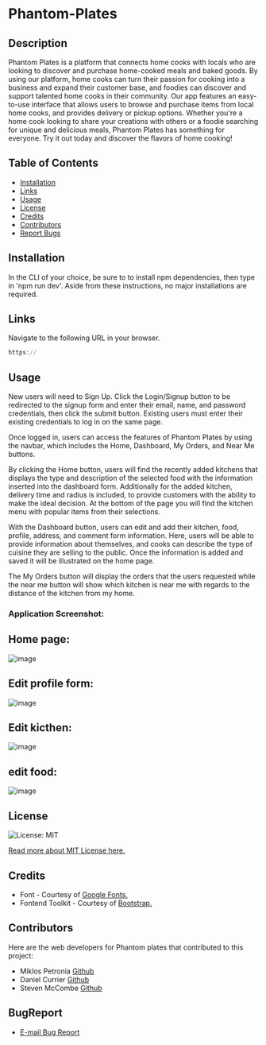 # Phantom-Plates

## Description
Phantom Plates is a platform that connects home cooks with locals who are looking to discover and purchase home-cooked meals and baked goods. By using our platform, home cooks can turn their passion for cooking into a business and expand their customer base, and foodies can discover and support talented home cooks in their community. Our app features an easy-to-use interface that allows users to browse and purchase items from local home cooks, and provides delivery or pickup options. Whether you're a home cook looking to share your creations with others or a foodie searching for unique and delicious meals, Phantom Plates has something for everyone. Try it out today and discover the flavors of home cooking!

## Table of Contents
* [Installation](#installation)
* [Links](#Links)
* [Usage](#usage)
* [License](#license)
* [Credits](#credits)
* [Contributors](#contributors)
* [Report Bugs](#bugreport)

## Installation
In the CLI of your choice, be sure to  to install npm dependencies, then type in 'npm run dev'. Aside from these instructions, no major installations are required.

## Links
Navigate to the following URL in your browser. 
```h
https://
```

## Usage
New users will need to Sign Up. Click the Login/Signup button to be redirected to the signup form and enter their email, name, and password credentials, then click the submit button. Existing users must enter their existing credentials to log in on the same page.
 
Once logged in, users can access the features of Phantom Plates by using the navbar, which includes the Home, Dashboard, My Orders, and Near Me buttons.

By clicking the Home button, users will find the recently added kitchens that displays the type and description of the selected food with the information inserted into the dashboard form. Additionally for the added kitchen, delivery time and radius is included, to provide customers with the ability to make the ideal decision. At the bottom of the page you will find the kitchen menu with popular items from their selections.

With the Dashboard button, users can edit and add their kitchen, food, profile, address, and comment form information. Here, users will be able to provide information about themselves, and cooks can describe the type of cuisine they are selling to the public. Once the information is added and saved it will be illustrated on the home page.

The My Orders button will display the orders that the users requested while the near me button will show which kitchen is near me with regards to the distance of the kitchen from my home. 

### Application Screenshot:
 ## Home page: 
 ![image](https://user-images.githubusercontent.com/113649566/213936985-d0b31fc6-6c61-4c0c-b04f-6f29d9ec7cd6.png)
 ## Edit profile form:
 ![image](https://user-images.githubusercontent.com/113649566/213937011-bdcd2192-3880-45d6-bb7b-f87111a943f3.png)
 ## Edit kicthen:
 ![image](https://user-images.githubusercontent.com/113649566/213937022-55af0189-ac15-4e57-ac21-7caee7326076.png)

## edit food:
 ![image](https://user-images.githubusercontent.com/113649566/213937041-0cabe4a1-fe93-4694-935e-1d77ac1e509f.png)

## License 
  ![License: MIT](https://img.shields.io/badge/License-MIT-yellow.svg) 

  [Read more about MIT License here.](https://opensource.org/licenses/MIT)
  
## Credits
- Font - Courtesy of [Google Fonts.](https://fonts.google.com)
- Fontend Toolkit - Courtesy of [Bootstrap.](https://getbootstrap.com/)

## Contributors
Here are the web developers for Phantom plates that contributed to this project: 
- Miklos Petronia [Github](https://github.com/LordDanklin)
- Daniel Currier [Github](https://github.com/miklos-petronia)
- Steven McCombe  [Github](https://github.com/Steven-McCombe)
## BugReport
- [E-mail Bug Report](mailto:bugreport@phantomplates.com)




